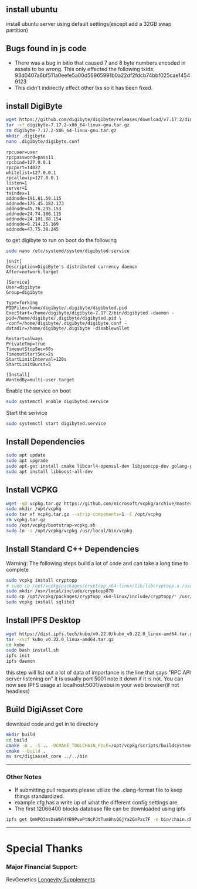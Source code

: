 ## install ubuntu

install ubuntu server using default settings(except add a 32GB swap partition)

## Bugs found in js code

- There was a bug in bitio that caused 7 and 8 byte numbers encoded in assets to be wrong.  This only effected the following txids.
93d0407a6bf511a0eefe5a00d56965991b0a22df2fdcb74bbf025cae14549123
- This didn't indirectly effect other txs so it has been fixed.

## install DigiByte

```bash
wget https://github.com/digibyte/digibyte/releases/download/v7.17.2/digibyte-7.17.2-x86_64-linux-gnu.tar.gz
tar -xf digibyte-7.17.2-x86_64-linux-gnu.tar.gz
rm digibyte-7.17.2-x86_64-linux-gnu.tar.gz
mkdir .digibyte
nano .digibyte/digibyte.conf
```

```
rpcuser=user
rpcpassword=pass11
rpcbind=127.0.0.1
rpcport=14022
whitelist=127.0.0.1
rpcallowip=127.0.0.1
listen=1
server=1
txindex=1
addnode=191.81.59.115
addnode=175.45.182.173
addnode=45.76.235.153
addnode=24.74.186.115
addnode=24.101.88.154
addnode=8.214.25.169
addnode=47.75.38.245
```

to get digibyte to run on boot do the following

```bash
sudo nano /etc/systemd/system/digibyted.service
```

```
[Unit]
Description=DigiByte's distributed currency daemon
After=network.target

[Service]
User=digibyte
Group=digibyte

Type=forking
PIDFile=/home/digibyte/.digibyte/digibyted.pid
ExecStart=/home/digibyte/digibyte-7.17.2/bin/digibyted -daemon -pid=/home/digibyte/.digibyte/digibyted.pid \
-conf=/home/digibyte/.digibyte/digibyte.conf -datadir=/home/digibyte/.digibyte -disablewallet

Restart=always
PrivateTmp=true
TimeoutStopSec=60s
TimeoutStartSec=2s
StartLimitInterval=120s
StartLimitBurst=5

[Install]
WantedBy=multi-user.target
```


Enable the service on boot

```bash
sudo systemctl enable digibyted.service
```

Start the serivice

```bash
sudo systemctl start digibyted.service
```

## Install Dependencies

```bash
sudo apt update
sudo apt upgrade
sudo apt-get install cmake libcurl4-openssl-dev libjsoncpp-dev golang-go libjsonrpccpp-dev libjsonrpccpp-tools libsqlite3-dev build-essential pkg-config zip unzip
sudo apt install libboost-all-dev
```

## Install VCPKG
```bash
wget -qO vcpkg.tar.gz https://github.com/microsoft/vcpkg/archive/master.tar.gz
sudo mkdir /opt/vcpkg
sudo tar xf vcpkg.tar.gz --strip-components=1 -C /opt/vcpkg
rm vcpkg.tar.gz
sudo /opt/vcpkg/bootstrap-vcpkg.sh
sudo ln -s /opt/vcpkg/vcpkg /usr/local/bin/vcpkg
```

## Install Standard C++ Dependencies
Warning: The following steps build a lot of code and can take a long time to complete
```bash
sudo vcpkg install cryptopp
# sudo cp /opt/vcpkg/packages/cryptopp_x64-linux/lib/libcryptopp.a /usr/bin/
sudo mkdir /usr/local/include/cryptopp870
sudo cp /opt/vcpkg/packages/cryptopp_x64-linux/include/cryptopp/* /usr/local/include/cryptopp870/
sudo vcpkg install sqlite3
```

## Install IPFS Desktop
```bash
wget https://dist.ipfs.tech/kubo/v0.22.0/kubo_v0.22.0_linux-amd64.tar.gz
tar -xvzf kubo_v0.22.0_linux-amd64.tar.gz
cd kubo
sudo bash install.sh
ipfs init
ipfs daemon
```
this step will list out a lot of data of importance is the line that says "RPC API server listening on" it is usually port 5001 note it down if it is not.  You can now see IPFS usage at localhost:5001/webui in your web browser(if not headless)


## Build DigiAsset Core
download code and get in to directory
```bash
mkdir build
cd build
cmake -B . -S .. -DCMAKE_TOOLCHAIN_FILE=/opt/vcpkg/scripts/buildsystems/vcpkg.cmake
cmake --build .
mv src/digiasset_core ../../bin
```

---

### Other Notes

- If submitting pull requests please utilize the .clang-format file to keep things standardized.
- example.cfg has a write up of what the different config settings are.
- The first 12066400 blocks database file can be downloaded using ipfs
 ```bash 
ipfs get QmWPQ3msDsWbR4YB9PvePtNcPJtTum8hsQGjYa2GnPxc7F -o bin/chain.db
```


---
# Special Thanks
### Major Financial Support:
RevGenetics [Longevity Supplements](https://www.RevGenetics.com)